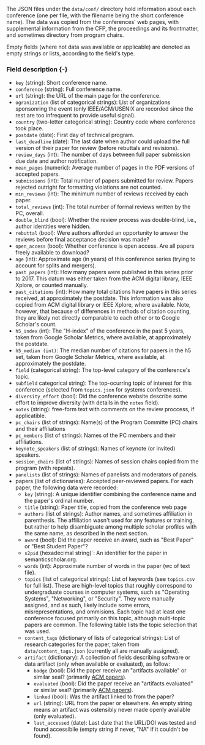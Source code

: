 The JSON files under the `data/conf/` directory hold information about each conference (one per file, with the filename being the short conference name). The data was copied from the conferences' web pages, with supplemental information from the CFP, the proceedings and its frontmatter, and sometimes directory from program chairs.

Empty fields (where not data was available or applicable) are denoted as empty strings or lists, according to the field's type.

### Field description {-}

* `key` (string): Short conference name.
* `conference` (string): Full conference name.
* `url` (string): the URL of the main page for the conference.
* `ogranization` (list of categorical strings): List of organizations sponsonring the event (only IEEE/ACM/USENIX are recorded since the rest are too infrequent to provide useful signal).
* `country` (two-letter categorical string): Country code where conference took place.
* `postdate` (date): First day of technical program.
* `last_deadline` (date): The last date when author could upload the full version of their paper for review (before rebuttals and revisions).
* `review_days` (int): The number of days between full paper submission due date and author notification.
* `mean_pages` (numeric): Average number of pages in the PDF versions of accepted papers.
* `submissions` (int): Total number of papers submitted for review. Papers rejected outright for formatting violations are not counted.
* `min_reviews` (int): The minimum number of reviews received by each paper.
* `total_reviews` (int): The total number of formal reviews written by the PC, overall.
* `double_blind` (bool): Whether the review process was double-blind, i.e., author identities were hidden.
* `rebuttal` (bool): Were authors afforded an opportunity to answer the reviews before final acceptance decision was made?
* `open_access` (bool): Whether conference is open access. Are all papers freely available to download?
* `age` (int): Approximate age (in years) of this conference series (trying to account for splits and mergers).
* `past_papers` (int): How many papers were published in this series prior to 2017. This datum was either taken from the ACM digital library, IEEE Xplore, or counted manually.
* `past_citations` (int): How many total citations have papers in this series received, at approximately the postdate. This information was also copied from ACM digital library or IEEE Xplore, where available. Note, however, that because of differences in methods of citation counting, they are likely not directly comparable to each other or to Google Scholar's count.
* `h5_index` (int): The "H-index" of the conference in the past 5 years, taken from Google Scholar Metrics, where available, at approximately the postdate.
* `h5_median (int)`: The median number of citations for papers in the h5 set, taken from Google Scholar Metrics, where available, at approximately the postdate.
 * `field` (categorical string): The top-level category of the conference's topic.
 * `subfield` categorical string): The top-ocurring topic of interest for this conference (selected from `topics.json` for systems conferences).
* `diversity_effort` (bool): Did the conference website describe some effort to improve diversity (with details in the `notes` field).
* `notes` (string): free-form text with comments on the review proccess, if applicatible.
* `pc_chairs` (list of strings): Name(s) of the Program Committe (PC) chairs and their affiliations
* `pc_members` (list of strings): Names of the PC members and their affiliations.
* `keynote_speakers` (list of strings): Names of keynote (or invited) speakers.
* `session_chairs` (list of strings): Names of session chairs copied from the program (with repeats).
* `panelists` (list of strings): Names of panelists and moderators of panels.
* papers (list of dictionaries): Accepted peer-reviewed papers. For each paper, the following data were recorded:
    - `key` (string): A unique identifier combining the conference name and the paper's ordinal number.
    - `title` (string): Paper title, copied from the conference web page
    - `authors` (list of strings): Author names, and sometimes affiliation in parenthesis. The affiliation wasn't used for any features or training, but rather to help disambiguate among multiple scholar profiles with the same name, as described in the next section.
    - `award` (bool): Did the paper receive an award, such as "Best Paper" or "Best Student Paper"?
    - `s2pid` (hexadecimal string)`: An identifier for the paper in semanticscholar.org.
    - `words` (int): Approximate number of words in the paper (wc of text file).
    - `topics` (list of categorical strings): List of keywords (see `topics.csv` for full list). These are high-level topics that roughly correspond to undergraduate courses in computer systems, such as "Operating Systems", "Networking", or "Security". They were manually assigned, and as such, likely include some errors, misrepresentations, and ommisions. Each topic had at least one conference focused primarily on this topic, although multi-topic papers are common. The following table lists the topic selection that was used.
    - `content_tags` (dictionary of lists of categorical strings): List of research categories for the paper, taken from `data/content_tags.json` (currently all are manually assigned).
    - `artifact` (dictionary): A collection of fields describing software or data artifact (only when available or evaluated), as follow:
      - `badge` (bool): Did the paper receive an "artifacts available" or similar seal? (primarily [ACM papers](https://www.acm.org/publications/policies/artifact-review-badging)).
      - `evaluated` (bool): Did the paper receive an "artifacts evaluated" or similar seal? (primarily [ACM papers](https://www.acm.org/publications/policies/artifact-review-badging)).
      - `linked` (bool): Was the artifact linked to from the paper?
      - `url` (string): URL from the paper or elsewhere. An empty string means an artifact was ostensibly never made openly available (only evaluated).
      - `last_accessed` (date): Last date that the URL/DOI was tested and found accessibile (empty string if never, "NA" if it couldn't be found).
